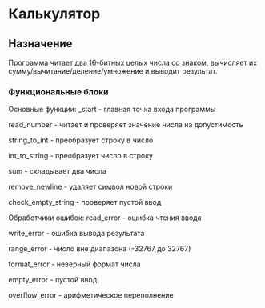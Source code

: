 # Калькулятор
## Назначение
Программа читает два 16-битных целых числа со знаком, вычисляет их сумму/вычитание/деление/умножение и выводит результат.

### Функциональные блоки
Основные функции:
_start - главная точка входа программы

read_number - читает и проверяет значение числа на допустимость

string_to_int - преобразует строку в число

int_to_string - преобразует число в строку

sum - складывает два числа

remove_newline - удаляет символ новой строки

check_empty_string - проверяет пустой ввод

Обработчики ошибок:
read_error - ошибка чтения ввода

write_error - ошибка вывода результата

range_error - число вне диапазона (-32767 до 32767)

format_error - неверный формат числа

empty_error - пустой ввод

overflow_error - арифметическое переполнение